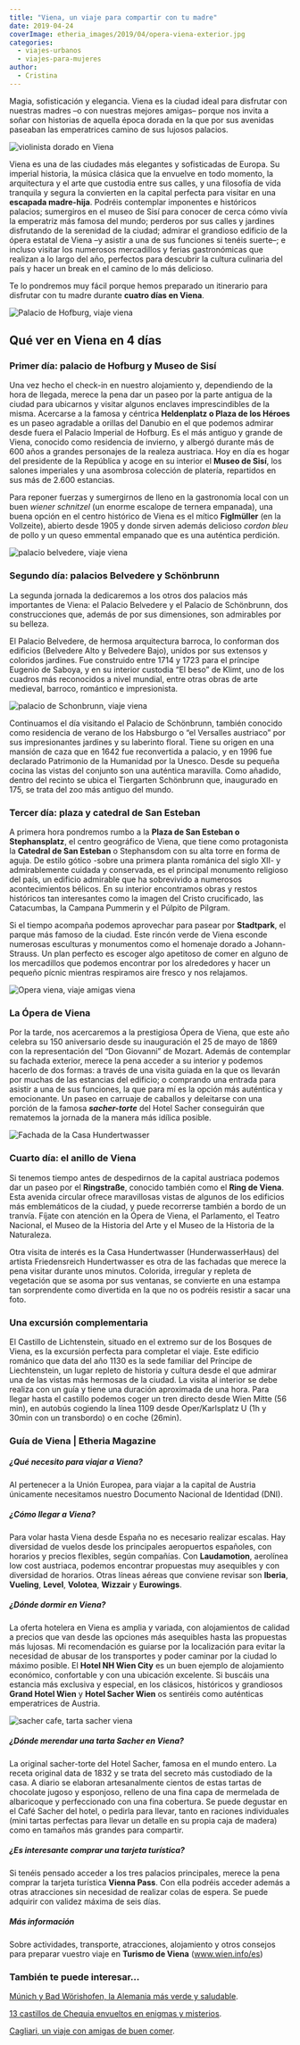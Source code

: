 ```yaml
---
title: "Viena, un viaje para compartir con tu madre"
date: 2019-04-24
coverImage: etheria_images/2019/04/opera-viena-exterior.jpg
categories: 
  - viajes-urbanos
  - viajes-para-mujeres
author: 
  - Cristina
---
```


Magia, sofisticación y elegancia. Viena es la ciudad ideal para disfrutar con nuestras madres –o con nuestras mejores amigas– porque nos invita a soñar con historias de aquella época dorada en la que por sus avenidas paseaban las emperatrices camino de sus lujosos palacios.

![violinista dorado en Viena](etheria_images/2019/04/viena-violinista.jpg "Si hubiese que elegir dos elementos en Viena serían la música y el arte. ©Pixabay")

Viena es una de las ciudades más elegantes y sofisticadas de Europa. Su imperial 
historia, la música clásica que la envuelve en todo momento, la arquitectura y el arte 
que custodia entre sus calles, y una filosofía de vida tranquila y segura la convierten 
en la capital perfecta para visitar en una **escapada madre-hija**. Podréis contemplar 
imponentes e históricos palacios; sumergiros en el museo de Sisí para conocer de cerca 
cómo vivía la emperatriz más famosa del mundo; perderos por sus calles y jardines 
disfrutando de la serenidad de la ciudad; admirar el grandioso edificio de la ópera 
estatal de Viena –y asistir a una de sus funciones si tenéis suerte–; e incluso visitar 
los numerosos mercadillos y ferias gastronómicas que realizan a lo largo del año, 
perfectos para descubrir la cultura culinaria del país y hacer un break en el camino de 
lo más delicioso. 

Te lo pondremos muy fácil porque hemos preparado un itinerario para disfrutar con tu 
madre durante **cuatro días en Viena**. 

![Palacio de Hofburg, viaje viena](etheria_images/2019/04/viena-palacio-Hofburg.jpg "Palacio de Hofburg. ©Pixabay")

## Qué ver en Viena en 4 días

### Primer día: palacio de Hofburg y Museo de Sisí

Una vez hecho el check-in en nuestro alojamiento y, dependiendo de la hora de llegada, 
merece la pena dar un paseo por la parte antigua de la ciudad para ubicarnos y visitar 
algunos enclaves imprescindibles de la misma. Acercarse a la famosa y céntrica 
**Heldenplatz o Plaza de los Héroes** es un paseo agradable a orillas del Danubio en el 
que podemos admirar desde fuera el Palacio Imperial de Hofburg. Es el más antiguo y 
grande de Viena, conocido como residencia de invierno, y albergó durante más de 600 años 
a grandes personajes de la realeza austriaca. Hoy en día es hogar del presidente de la 
República y acoge en su interior el **Museo de Sisí**, los salones imperiales y una 
asombrosa colección de platería, repartidos en sus más de 2.600 estancias. 

Para reponer fuerzas y sumergirnos de lleno en la gastronomía local con un buen _wiener 
schnitzel_ (un enorme escalope de ternera empanada), una buena opción en el centro 
histórico de Viena es el mítico **Figlmüller** (en la Vollzeite), abierto desde 1905 y 
donde sirven además delicioso _cordon bleu_ de pollo y un queso emmental empanado que es 
una auténtica perdición. 

![palacio belvedere, viaje viena](etheria_images/2019/04/viena-palacio-belvedere.jpg "Palacio Belvedere. ©Pixabay")

### Segundo día: palacios Belvedere y Schönbrunn

La segunda jornada la dedicaremos a los otros dos palacios más importantes de Viena: el 
Palacio Belvedere y el Palacio de Schönbrunn, dos construcciones que, además de por sus 
dimensiones, son admirables por su belleza. 

El Palacio Belvedere, de hermosa arquitectura barroca, lo conforman dos edificios 
(Belvedere Alto y Belvedere Bajo), unidos por sus extensos y coloridos jardines. Fue 
construido entre 1714 y 1723 para el príncipe Eugenio de Saboya, y en su interior 
custodia “El beso” de Klimt, uno de los cuadros más reconocidos a nivel mundial, entre 
otras obras de arte medieval, barroco, romántico e impresionista. 

![palacio de Schonbrunn, viaje viena](etheria_images/2019/04/viena-palacio-schonbrunn.jpg "Palacio de Schönbrunn. ©Pixabay")

Continuamos el día visitando el Palacio de Schönbrunn, también conocido como residencia 
de verano de los Habsburgo o “el Versalles austriaco” por sus impresionantes jardines y 
su laberinto floral. Tiene su origen en una mansión de caza que en 1642 fue reconvertida 
a palacio, y en 1996 fue declarado Patrimonio de la Humanidad por la Unesco. Desde su 
pequeña cocina las vistas del conjunto son una auténtica maravilla. Como añadido, dentro 
del recinto se ubica el Tiergarten Schönbrunn que, inaugurado en 175, se trata del zoo 
más antiguo del mundo. 

### Tercer día: plaza y catedral de San Esteban

A primera hora pondremos rumbo a la **Plaza de San Esteban o Stephansplatz**, el centro 
geográfico de Viena, que tiene como protagonista la **Catedral de San Esteban** o 
Stephansdom con su alta torre en forma de aguja. De estilo gótico -sobre una primera 
planta románica del siglo XII- y admirablemente cuidada y conservada, es el principal 
monumento religioso del país, un edificio admirable que ha sobrevivido a numerosos 
acontecimientos bélicos. En su interior encontramos obras y restos históricos tan 
interesantes como la imagen del Cristo crucificado, las Catacumbas, la Campana Pummerin 
y el Púlpito de Pilgram. 

Si el tiempo acompaña podemos aprovechar para pasear por **Stadtpark**, el parque más 
famoso de la ciudad. Este rincón verde de Viena esconde numerosas esculturas y 
monumentos como el homenaje dorado a Johann-Strauss. Un plan perfecto es escoger algo 
apetitoso de comer en alguno de los mercadillos que podemos encontrar por los 
alrededores y hacer un pequeño pícnic mientras respiramos aire fresco y nos relajamos. 

![Opera viena, viaje amigas viena](etheria_images/2019/04/opera-viena-exterior.jpg "Vistas del edificio de la Ópera desde el Museo Albertina. ©Pixabay")

### La Ópera de Viena

Por la tarde, nos acercaremos a la prestigiosa Ópera de Viena, que este año celebra su 
150 aniversario desde su inauguración el 25 de mayo de 1869 con la representación del 
“Don Giovanni” de Mozart. Además de contemplar su fachada exterior, merece la pena 
acceder a su interior y podemos hacerlo de dos formas: a través de una visita guiada en 
la que os llevarán por muchas de las estancias del edificio; o comprando una entrada 
para asistir a una de sus funciones, la que para mí es la opción más auténtica y 
emocionante. Un paseo en carruaje de caballos y deleitarse con una porción de la famosa 
_**sacher-torte**_ del Hotel Sacher conseguirán que rematemos la jornada de la manera 
más idílica posible. 

![Fachada de la Casa Hundertwasser](etheria_images/2019/04/hundertwasser-viena.jpg "Fachada de HunderwasserHaus o Casa Hundertwasser. ©Pixabay")

### Cuarto día: el anillo de Viena

Si tenemos tiempo antes de despedirnos de la capital austriaca podemos dar un paseo por 
el **Ringstraße**, conocido también como el **Ring de Viena**. Esta avenida circular 
ofrece maravillosas vistas de algunos de los edificios más emblemáticos de la ciudad, y 
puede recorrerse también a bordo de un tranvía. Fíjate con atención en la Ópera de 
Viena, el Parlamento, el Teatro Nacional, el Museo de la Historia del Arte y el Museo de 
la Historia de la Naturaleza. 

Otra visita de interés es la Casa Hundertwasser (HunderwasserHaus) del artista 
Friedensreich Hundertwasser es otra de las fachadas que merece la pena visitar durante 
unos minutos. Colorida, irregular y repleta de vegetación que se asoma por sus ventanas, 
se convierte en una estampa tan sorprendente como divertida en la que no os podréis 
resistir a sacar una foto. 

### Una excursión complementaria

El Castillo de Lichtenstein, situado en el extremo sur de los Bosques de Viena, es la 
excursión perfecta para completar el viaje. Este edificio románico que data del año 1130 
es la sede familiar del Príncipe de Liechtenstein, un lugar repleto de historia y 
cultura desde el que admirar una de las vistas más hermosas de la ciudad. La visita al 
interior se debe realiza con un guía y tiene una duración aproximada de una hora. Para 
llegar hasta el castillo podemos coger un tren directo desde Wien Mitte (56 min), en 
autobús cogiendo la línea 1109 desde Oper/Karlsplatz U (1h y 30min con un transbordo) o 
en coche (26min). 

### Guía de Viena | Etheria Magazine

##### ¿Qué necesito para viajar a Viena?

Al pertenecer a la Unión Europea, para viajar a la capital de Austria únicamente 
necesitamos nuestro Documento Nacional de Identidad (DNI). 

##### ¿Cómo llegar a Viena?

Para volar hasta Viena desde España no es necesario realizar escalas. Hay diversidad de 
vuelos desde los principales aeropuertos españoles, con horarios y precios flexibles, 
según compañías. Con **Laudamotion**, aerolínea low cost austriaca, podemos encontrar 
propuestas muy asequibles y con diversidad de horarios. Otras líneas aéreas que conviene 
revisar son **Iberia**, **Vueling**, **Level**, **Volotea**, **Wizzair** y 
**Eurowings**. 

##### ¿Dónde dormir en Viena?

La oferta hotelera en Viena es amplia y variada, con alojamientos de calidad a precios 
que van desde las opciones más asequibles hasta las propuestas más lujosas. Mi 
recomendación es guiarse por la localización para evitar la necesidad de abusar de los 
transportes y poder caminar por la ciudad lo máximo posible. El **Hotel NH Wien City** 
es un buen ejemplo de alojamiento económico, confortable y con una ubicación excelente. 
Si buscáis una estancia más exclusiva y especial, en los clásicos, históricos y 
grandiosos **Grand Hotel Wien** y **Hotel Sacher Wien** os sentiréis como auténticas 
emperatrices de Austria. 

![sacher cafe, tarta sacher viena](etheria_images/2019/04/viaje-viena-Sacher-Cafe.jpg "©Sacher Café.")

##### ¿Dónde merendar una tarta Sacher en Viena?

La original sacher-torte del Hotel Sacher, famosa en el mundo entero. La receta original 
data de 1832 y se trata del secreto más custodiado de la casa. A diario se elaboran 
artesanalmente cientos de estas tartas de chocolate jugoso y esponjoso, relleno de una 
fina capa de mermelada de albaricoque y perfeccionado con una fina cobertura. Se puede 
degustar en el Café Sacher del hotel, o pedirla para llevar, tanto en raciones 
individuales (mini tartas perfectas para llevar un detalle en su propia caja de madera) 
como en tamaños más grandes para compartir. 

##### ¿Es interesante comprar una tarjeta turística?

Si tenéis pensado acceder a los tres palacios principales, merece la pena comprar la 
tarjeta turística **Vienna Pass**. Con ella podréis acceder además a otras atracciones 
sin necesidad de realizar colas de espera. Se puede adquirir con validez máxima de seis 
días. 

##### Más información

Sobre actividades, transporte, atracciones, alojamiento y otros consejos para preparar 
vuestro viaje en **Turismo de Viena** (www.wien.info/es) 

### También te puede interesar...

[Múnich y Bad Wörishofen, la Alemania más verde y 
saludable](https://etheriamagazine.com/2021/08/04/munich-y-bad-worishofen-la-alemania-mas-verde-y-saludable/). 

[13 castillos de Chequia envueltos en enigmas y 
misterios](https://etheriamagazine.com/2020/10/09/13-castillos-mas-misteriosos-de-republica-checa/). 

[Cagliari, un viaje con amigas de buen 
comer](https://etheriamagazine.com/2020/09/17/guia-basica-cagliari-para-mujeres-viajeras/).
